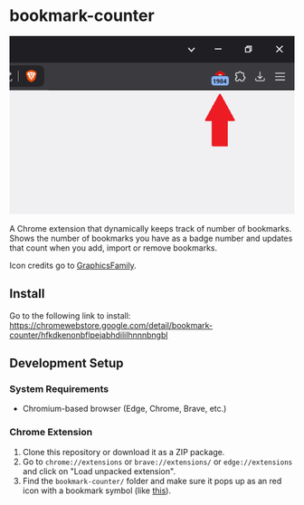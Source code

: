 # bookmark-counter

![Main screenshot of extension](screenshots/main-screenshot-with-arrow.png)

A Chrome extension that dynamically keeps track of number of bookmarks. Shows the number of bookmarks you have as a badge number and updates that count when you add, import or remove bookmarks.

Icon credits go to [GraphicsFamily](https://graphicsfamily.com/).

## Install

Go to the following link to install: https://chromewebstore.google.com/detail/bookmark-counter/hfkdkenonbflpejabhdililhnnnbngbl

## Development Setup

### System Requirements
* Chromium-based browser (Edge, Chrome, Brave, etc.)

### Chrome Extension

1. Clone this repository or download it as a ZIP package.
1. Go to `chrome://extensions` or `brave://extensions/` or `edge://extensions` and click on "Load unpacked extension".
2. Find the `bookmark-counter/` folder and make sure it pops up as an red icon with a bookmark symbol (like [this](icons\icon-128.png)).
